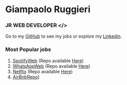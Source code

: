 # Giampaolo Ruggieri
### JR WEB DEVELOPER </>

Go to my [GitHub](https://github.com/Giampaolo1) to see my jobs or explore my
[Linkedin](https://www.linkedin.com/in/giampaolo-r-17a75512b/).

### Most Popular jobs

1. [SpotifyWeb](https://jpspotify.netlify.app/) (Repo available [Here](https://github.com/Giampaolo1/html-css-spotifyweb))
2. [WhatsAppWeb](https://jpboolzap.netlify.app/) (Repo available [Here](https://github.com/Giampaolo1/js-html-css-boolzap))
3. [Netflix](https://jpboolfix.netlify.app/) (Repo available [Here](https://github.com/Giampaolo1/ajax-ex-boolflix))
4. [AirBnbRepo](https://github.com/Giampaolo1/bool-bnb))
